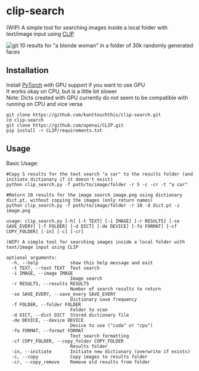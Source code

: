 ﻿# clip-search
(WIP)
A simple tool for searching images inside a local folder with text/image input
using [CLIP](https://github.com/openai/CLIP)
  
![git](https://user-images.githubusercontent.com/90077736/136833546-b153204c-a37a-440f-bfc3-35532007c554.png)
10 results for "a blonde woman" in a folder of 30k randomly generated faces
## Installation
Install [PyTorch](https://pytorch.org/get-started/locally/) with GPU support if you want to use GPU  
It works okay on CPU, but is a little bit slower  
Note: Dicts created with GPU currently do not seem to be compatible with running on CPU and vice versa
```
git clone https://github.com/kanttouchthis/clip-search.git
cd clip-search
git clone https://github.com/openai/CLIP.git
pip install -r CLIP/requirements.txt
```

## Usage
Basic Usage:
```
#Copy 5 results for the text search "a car" to the results folder (and initiate dictionary if it doesn't exist)
python clip_search.py -f path/to/image/folder -r 5 -c -cr -t "a car"

#Return 10 results for the image search image.png using dictionary dict.pt, without copying the images (only return names)
python clip_search.py -f path/to/image/folder -r 10 -d dict.pt -i image.png
```
```
usage: clip_search.py [-h] [-t TEXT] [-i IMAGE] [-r RESULTS] [-se SAVE_EVERY] [-f FOLDER] [-d DICT] [-de DEVICE] [-fo FORMAT] [-cf COPY_FOLDER] [-in] [-c] [-cr]

(WIP) A simple tool for searching images inside a local folder with text/image input using CLIP

optional arguments:
  -h, --help            show this help message and exit
  -t TEXT, --text TEXT  Text search
  -i IMAGE, --image IMAGE
                        Image search
  -r RESULTS, --results RESULTS
                        Number of search results to return
  -se SAVE_EVERY, --save_every SAVE_EVERY
                        Dictionary save frequency
  -f FOLDER, --folder FOLDER
                        Folder to scan
  -d DICT, --dict DICT  Stored dictionary file
  -de DEVICE, --device DEVICE
                        Device to use ("cuda" or "cpu")
  -fo FORMAT, --format FORMAT
                        Text search formatting
  -cf COPY_FOLDER, --copy_folder COPY_FOLDER
                        Results folder
  -in, --initiate       Initiate new dictionary (overwrite if exists)
  -c, --copy            Copy images to results folder
  -cr, --copy_remove    Remove old results from folder

```
